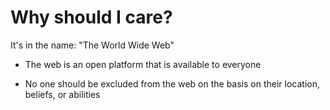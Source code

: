 # Why should I care?

It's in the name: "The World Wide Web"

- The web is an open platform that is available to everyone

- No one should be excluded from the web on the basis on
  their location, beliefs, or abilities
